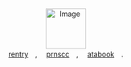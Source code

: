 　　　　　　　　 　　　　　　　　

　　　　　　　　 　　　　　　　　 　　　　　
<p align="center">
  <img src="https://files.catbox.moe/hm4wpk.png" alt="Image" width="80" height="80">
  <br>
  <a href="https://rentry.co/charlieemily">rentry</a>　,　 <a href="https://pronouns.cc/@charlotteemily">prnscc</a>　,　 <a href="https://charlie.atabook.org">atabook</a>　.
</p>


　　　　　　　　 　　　　　　　　

　　　　　　　　 　　　　　　　　 　　　　　

